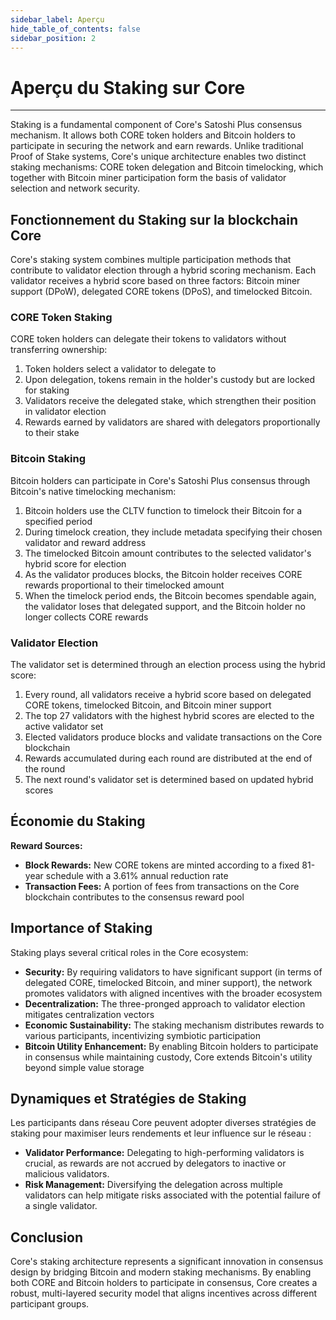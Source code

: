```yaml
---
sidebar_label: Aperçu
hide_table_of_contents: false
sidebar_position: 2
---
```


# Aperçu du Staking sur Core

---

Staking is a fundamental component of Core's Satoshi Plus consensus mechanism. It allows both CORE token holders and Bitcoin holders to participate in securing the network and earn rewards. Unlike traditional Proof of Stake systems, Core's unique architecture enables two distinct staking mechanisms: CORE token delegation and Bitcoin timelocking, which together with Bitcoin miner participation form the basis of validator selection and network security.

## Fonctionnement du Staking sur la blockchain Core

Core's staking system combines multiple participation methods that contribute to validator election through a hybrid scoring mechanism. Each validator receives a hybrid score based on three factors: Bitcoin miner support (DPoW), delegated CORE tokens (DPoS), and timelocked Bitcoin.

### CORE Token Staking

CORE token holders can delegate their tokens to validators without transferring ownership:

1. Token holders select a validator to delegate to
2. Upon delegation, tokens remain in the holder's custody but are locked for staking
3. Validators receive the delegated stake, which strengthen their position in validator election
4. Rewards earned by validators are shared with delegators proportionally to their stake

### Bitcoin Staking

Bitcoin holders can participate in Core's Satoshi Plus consensus through Bitcoin's native timelocking mechanism:

1. Bitcoin holders use the CLTV function to timelock their Bitcoin for a specified period
2. During timelock creation, they include metadata specifying their chosen validator and reward address
3. The timelocked Bitcoin amount contributes to the selected validator's hybrid score for election
4. As the validator produces blocks, the Bitcoin holder receives CORE rewards proportional to their timelocked amount
5. When the timelock period ends, the Bitcoin becomes spendable again, the validator loses that delegated support, and the Bitcoin holder no longer collects CORE rewards

### Validator Election

The validator set is determined through an election process using the hybrid score:

1. Every round, all validators receive a hybrid score based on delegated CORE tokens, timelocked Bitcoin, and Bitcoin miner support
2. The top 27 validators with the highest hybrid scores are elected to the active validator set
3. Elected validators produce blocks and validate transactions on the Core blockchain
4. Rewards accumulated during each round are distributed at the end of the round
5. The next round's validator set is determined based on updated hybrid scores

## Économie du Staking

**Reward Sources:**

- **Block Rewards:** New CORE tokens are minted according to a fixed 81-year schedule with a 3.61% annual reduction rate
- **Transaction Fees:** A portion of fees from transactions on the Core blockchain contributes to the consensus reward pool

## Importance of Staking

Staking plays several critical roles in the Core ecosystem:

- **Security:** By requiring validators to have significant support (in terms of delegated CORE, timelocked Bitcoin, and miner support), the network promotes validators with aligned incentives with the broader ecosystem
- **Decentralization:** The three-pronged approach to validator election mitigates centralization vectors
- **Economic Sustainability:** The staking mechanism distributes rewards to various participants, incentivizing symbiotic participation
- **Bitcoin Utility Enhancement:** By enabling Bitcoin holders to participate in consensus while maintaining custody, Core extends Bitcoin's utility beyond simple value storage

## Dynamiques et Stratégies de Staking

Les participants dans réseau Core peuvent adopter diverses stratégies de staking pour maximiser leurs rendements et leur influence sur le réseau :

- **Validator Performance:** Delegating to high-performing validators is crucial, as rewards are not accrued by delegators to inactive or malicious validators.
- **Risk Management:** Diversifying the delegation across multiple validators can help mitigate risks associated with the potential failure of a single validator.

## Conclusion

Core's staking architecture represents a significant innovation in consensus design by bridging Bitcoin and modern staking mechanisms. By enabling both CORE and Bitcoin holders to participate in consensus, Core creates a robust, multi-layered security model that aligns incentives across different participant groups.